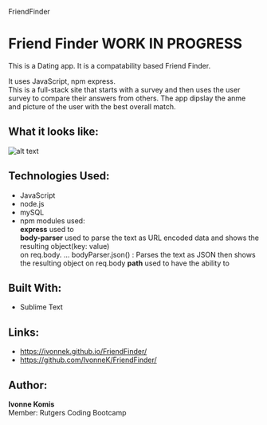 FriendFinder
# Friend Finder WORK IN PROGRESS
This is a Dating app. It is a compatability based Friend Finder.

It uses JavaScript, npm express.  
This is a full-stack site that starts with a survey and then uses the user survey to compare their answers from others. The app dipslay the anme and picture of the user with the best overall match.


## What it looks like:
![alt text](screenshots/.png "Friend Finder")


## Technologies Used: 
- JavaScript 
- node.js 
- mySQL
- npm modules used:<br>
**express** used to <br>
**body-parser** used to parse the text as URL encoded data and shows the resulting object(key: value)<br> 
on req.body. ... bodyParser.json() : Parses the text as JSON then shows the resulting object on req.body
**path** used to have the ability to <br>

## Built With:
* Sublime Text

## Links: 	
- https://ivonnek.github.io/FriendFinder/<br>
- https://github.com/IvonneK/FriendFinder/


## Author: 
**Ivonne Komis**<br>
Member: Rutgers Coding Bootcamp
